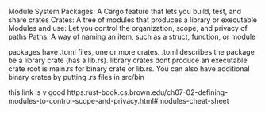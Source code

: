 Module System
Packages: A Cargo feature that lets you build, test, and share crates
Crates: A tree of modules that produces a library or executable
Modules and use: Let you control the organization, scope, and privacy of paths
Paths: A way of naming an item, such as a struct, function, or module

packages have .toml files, one or more crates. .toml describes the package
be a library crate (has a lib.rs). library crates dont produce an executable
crate root is main.rs for binary crate or lib.rs. You can also have additional binary crates by putting .rs files in src/bin 

this link is v good https:rust-book.cs.brown.edu/ch07-02-defining-modules-to-control-scope-and-privacy.html#modules-cheat-sheet